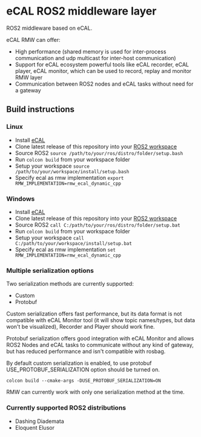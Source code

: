 # eCAL ROS2 middleware layer

ROS2 middleware based on eCAL.

eCAL RMW can offer:

* High performance (shared memory is used for inter-process communication and udp multicast for inter-host communication)
* Support for eCAL ecosystem powerful tools like eCAL recorder, eCAL player, eCAL monitor, which can be used to record, replay and monitor RMW layer
* Communication between ROS2 nodes and eCAL tasks without need for a gateway

## Build instructions

### Linux

* Install [eCAL](https://github.conti.de/CTZS/ecal)
* Clone latest release of this repository into your [ROS2 workspace](https://index.ros.org/doc/ros2/Tutorials/Workspace/Creating-A-Workspace/)
* Source ROS2 `source /path/to/your/ros/distro/folder/setup.bash`
* Run `colcon build` from your workspace folder
* Setup your workspace `source /path/to/your/workspace/install/setup.bash`
* Specify ecal as rmw implementation `export RMW_IMPLEMENTATION=rmw_ecal_dynamic_cpp`

### Windows

* Install [eCAL](https://github.conti.de/CTZS/ecal)
* Clone latest release of this repository into your [ROS2 workspace](https://index.ros.org/doc/ros2/Tutorials/Workspace/Creating-A-Workspace/)
* Source ROS2 `call C:/path/to/your/ros/distro/folder/setup.bat`
* Run `colcon build` from your workspace folder
* Setup your workspace `call C:/path/to/your/workspace/install/setup.bat`
* Specify ecal as rmw implementation `set RMW_IMPLEMENTATION=rmw_ecal_dynamic_cpp`


### Multiple serialization options

Two serialization methods are currently supported:

* Custom
* Protobuf

Custom serialization offers fast performance, but its data format is not compatible with eCAL Monitor tool (it will show topic names/types, but data won't be visualized), Recorder and Player should work fine.

Protobuf serialization offers good integration with eCAL Monitor and allows ROS2 Nodes and eCAL tasks to communicate without any kind of gateway, but has reduced performance and isn't compatible with rosbag.

By default custom serialization is enabled, to use protobuf USE_PROTOBUF_SERIALIZATION option should be turned on.

```
colcon build --cmake-args -DUSE_PROTOBUF_SERIALIZATION=ON
```

RMW can currently work with only one serialization method at the time.

### Currently supported ROS2 distributions

* Dashing Diademata
* Eloquent Elusor